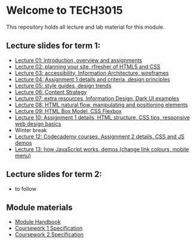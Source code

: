 # Welcome to TECH3015

This repository holds all lecture and lab material for this module.

## Lecture slides for term 1:

- [Lecture 01: introduction, overview and assignments](https://fania.github.io/presents?DaveEveritt_TECH3015_lecture-01)
- [Lecture 02: planning your site, rfresher of HTML5 and CSS](https://fania.github.io/presents?DaveEveritt_TECH3015_lecture-02)
- [Lecture 03: accessibility, Information Architecture, wireframes](https://fania.github.io/presents?DaveEveritt_TECH3015_lecture-03)
- [Lecture 04: Assignment 1 details and criteria, design principles](https://fania.github.io/presents?DaveEveritt_TECH3015_lecture-04)
- [Lecture 05: style guides, design trends](https://fania.github.io/presents?DaveEveritt_TECH3015_lecture-05)
- [Lecture 06: Content Strategy](https://fania.github.io/presents?DaveEveritt_TECH3015_lecture-06)
- [Lecture 07: extra resources, Information Design, Dark UI examples](https://fania.github.io/presents?DaveEveritt_TECH3015_lecture-07)
- [Lecture 08: HTML natural flow, manipulating and positioning elements](https://fania.github.io/presents?DaveEveritt_TECH3015_lecture-08)
- [Lecture 09: HTML Box Model, CSS Flexbox](https://fania.github.io/presents?DaveEveritt_TECH3015_lecture-09)
- [Lecture 10: Assignment 1 details, HTML structure, CSS tips, responsive web design basics](https://fania.github.io/presents?DaveEveritt_TECH3015_lecture-10)
- Winter break
- [Lecture 12: Codecademy courses, Assignment 2 details, CSS and JS demos](https://fania.github.io/presents?DaveEveritt_TECH3015_lecture-12)
- [Lecture 13: how JavaScript works, demos (change link colours, mobile menu)](https://fania.github.io/presents?DaveEveritt_TECH3015_lecture-13)
<!-- - [Lecture 14](https://fania.github.io/presents?DaveEveritt_TECH3015_lecture-14) -->

## Lecture slides for term 2:

- to follow

<!-- - [Lecture 01](https://fania.github.io/presents?DaveEveritt_TECH3015_lecture-11) -->

## Module materials

- [Module Handbook](https://daveeveritt.github.io/TECH3015/module-handbook.html)
- [Coursework 1 Specification](https://daveeveritt.github.io/TECH3015/coursework-01.html)
- [Coursework 2 Specification](https://daveeveritt.github.io/TECH3015/coursework-02.html)
